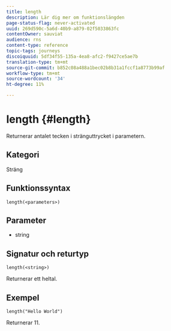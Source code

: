 ```yaml
---
title: length
description: Lär dig mer om funktionslängden
page-status-flag: never-activated
uuid: 269d590c-5a6d-40b9-a879-02f5033863fc
contentOwner: sauviat
audience: rns
content-type: reference
topic-tags: journeys
discoiquuid: 5df34f55-135a-4ea8-afc2-f9427ce5ae7b
translation-type: tm+mt
source-git-commit: b852c08a488a1bec02b8b31a1fccf1a8773b99af
workflow-type: tm+mt
source-wordcount: '34'
ht-degree: 11%

---
```



# length {#length}

Returnerar antalet tecken i stränguttrycket i parametern.

## Kategori

Sträng

## Funktionssyntax

`length(<parameters>)`

## Parameter

* string

## Signatur och returtyp

`length(<string>)`

Returnerar ett heltal.

## Exempel

`length("Hello World")`

Returnerar 11.
